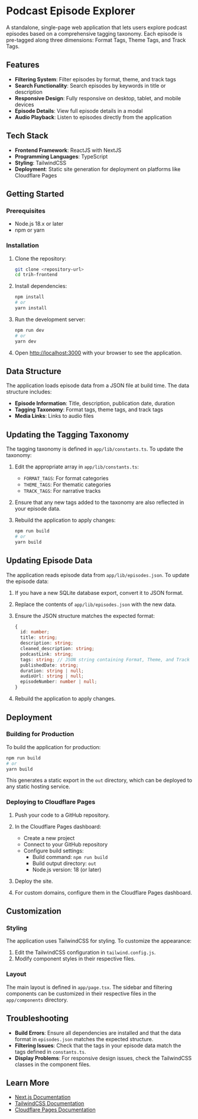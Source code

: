 # Podcast Episode Explorer

A standalone, single-page web application that lets users explore podcast episodes based on a comprehensive tagging taxonomy. Each episode is pre-tagged along three dimensions: Format Tags, Theme Tags, and Track Tags.

## Features

- **Filtering System**: Filter episodes by format, theme, and track tags
- **Search Functionality**: Search episodes by keywords in title or description
- **Responsive Design**: Fully responsive on desktop, tablet, and mobile devices
- **Episode Details**: View full episode details in a modal
- **Audio Playback**: Listen to episodes directly from the application

## Tech Stack

- **Frontend Framework**: ReactJS with NextJS
- **Programming Languages**: TypeScript
- **Styling**: TailwindCSS
- **Deployment**: Static site generation for deployment on platforms like Cloudflare Pages

## Getting Started

### Prerequisites

- Node.js 18.x or later
- npm or yarn

### Installation

1. Clone the repository:
   ```bash
   git clone <repository-url>
   cd trih-frontend
   ```

2. Install dependencies:
   ```bash
   npm install
   # or
   yarn install
   ```

3. Run the development server:
   ```bash
   npm run dev
   # or
   yarn dev
   ```

4. Open [http://localhost:3000](http://localhost:3000) with your browser to see the application.

## Data Structure

The application loads episode data from a JSON file at build time. The data structure includes:

- **Episode Information**: Title, description, publication date, duration
- **Tagging Taxonomy**: Format tags, theme tags, and track tags
- **Media Links**: Links to audio files

## Updating the Tagging Taxonomy

The tagging taxonomy is defined in `app/lib/constants.ts`. To update the taxonomy:

1. Edit the appropriate array in `app/lib/constants.ts`:
   - `FORMAT_TAGS`: For format categories
   - `THEME_TAGS`: For thematic categories
   - `TRACK_TAGS`: For narrative tracks

2. Ensure that any new tags added to the taxonomy are also reflected in your episode data.

3. Rebuild the application to apply changes:
   ```bash
   npm run build
   # or
   yarn build
   ```

## Updating Episode Data

The application reads episode data from `app/lib/episodes.json`. To update the episode data:

1. If you have a new SQLite database export, convert it to JSON format.

2. Replace the contents of `app/lib/episodes.json` with the new data.

3. Ensure the JSON structure matches the expected format:
   ```typescript
   {
     id: number;
     title: string;
     description: string;
     cleaned_description: string;
     podcastLink: string;
     tags: string; // JSON string containing Format, Theme, and Track tags
     publishedDate: string;
     duration: string | null;
     audioUrl: string | null;
     episodeNumber: number | null;
   }
   ```

4. Rebuild the application to apply changes.

## Deployment

### Building for Production

To build the application for production:

```bash
npm run build
# or
yarn build
```

This generates a static export in the `out` directory, which can be deployed to any static hosting service.

### Deploying to Cloudflare Pages

1. Push your code to a GitHub repository.

2. In the Cloudflare Pages dashboard:
   - Create a new project
   - Connect to your GitHub repository
   - Configure build settings:
     - Build command: `npm run build`
     - Build output directory: `out`
     - Node.js version: 18 (or later)

3. Deploy the site.

4. For custom domains, configure them in the Cloudflare Pages dashboard.

## Customization

### Styling

The application uses TailwindCSS for styling. To customize the appearance:

1. Edit the TailwindCSS configuration in `tailwind.config.js`.
2. Modify component styles in their respective files.

### Layout

The main layout is defined in `app/page.tsx`. The sidebar and filtering components can be customized in their respective files in the `app/components` directory.

## Troubleshooting

- **Build Errors**: Ensure all dependencies are installed and that the data format in `episodes.json` matches the expected structure.
- **Filtering Issues**: Check that the tags in your episode data match the tags defined in `constants.ts`.
- **Display Problems**: For responsive design issues, check the TailwindCSS classes in the component files.

## Learn More

- [Next.js Documentation](https://nextjs.org/docs)
- [TailwindCSS Documentation](https://tailwindcss.com/docs)
- [Cloudflare Pages Documentation](https://developers.cloudflare.com/pages)
